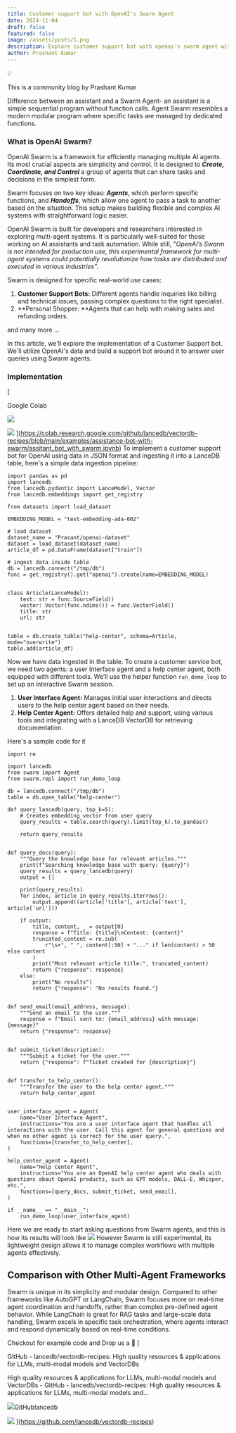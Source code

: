 ```yaml
---
title: Customer support bot with OpenAI's Swarm Agent
date: 2024-11-04
draft: false
featured: false
image: /assets/posts/1.png
description: Explore customer support bot with openai's swarm agent with practical insights and expert guidance from the LanceDB team.
author: Prashant Kumar
---
```

💡

This is a community blog by Prashant Kumar

Difference between an assistant and a Swarm Agent- an assistant is a simple  sequential program without function calls. Agent Swarm resembles a modern modular program where specific tasks are managed by dedicated functions.

### What is OpenAI Swarm?

OpenAI Swarm is a framework for efficiently managing multiple AI agents. Its most crucial aspects are simplicity and control. It is designed to ***Create, Coordinate, and Control*** a group of agents that can share tasks and decisions in the simplest form. 

Swarm focuses on two key ideas: ***Agents***, which perform specific functions, and ***Handoffs***, which allow one agent to pass a task to another based on the situation. This setup makes building flexible and complex AI systems with straightforward logic easier.

OpenAI Swarm is built for developers and researchers interested in exploring multi-agent systems. It is particularly well-suited for those working on AI assistants and task automation. While still, "*OpenAI’s Swarm is not intended for production use, this experimental framework for multi-agent systems could potentially revolutionize how tasks are distributed and executed in various industries".*

Swarm is designed for specific real-world use cases:

1. **Customer Support Bots:** Different agents handle inquiries like billing and technical issues, passing complex questions to the right specialist.
2. **Personal Shopper: **Agents that can help with making sales and refunding orders.

and many more ...

In this article, we'll explore the implementation of a Customer Support bot. We'll utilize OpenAI's data and build a support bot around it to answer user queries using Swarm agents.

### Implementation
[

Google Colab

![](https://ssl.gstatic.com/colaboratory-static/common/8f9c73a58195bb6a1915ebabd5eedb19/img/favicon.ico)

![](https://colab.research.google.com/img/colab_favicon_256px.png)
](https://colab.research.google.com/github/lancedb/vectordb-recipes/blob/main/examples/assistance-bot-with-swarm/assitant_bot_with_swarm.ipynb)
To implement a customer support bot for OpenAI using data in JSON format and ingesting it into a LanceDB table, here's a simple data ingestion pipeline:

    import pandas as pd
    import lancedb
    from lancedb.pydantic import LanceModel, Vector
    from lancedb.embeddings import get_registry
    
    from datasets import load_dataset
    
    EMBEDDING_MODEL = "text-embedding-ada-002"
    
    # load dataset
    dataset_name = "Prasant/openai-dataset"
    dataset = load_dataset(dataset_name)
    article_df = pd.DataFrame(dataset["train"])
    
    # ingest data inside table
    db = lancedb.connect("/tmp/db")
    func = get_registry().get("openai").create(name=EMBEDDING_MODEL)
    
    
    class Article(LanceModel):
        text: str = func.SourceField()
        vector: Vector(func.ndims()) = func.VectorField()
        title: str
        url: str
    
    
    table = db.create_table("help-center", schema=Article, mode="overwrite")
    table.add(article_df)

Now we have data ingested in the table. To create a customer service bot, we need two agents: a user Interface agent and a help center agent, both equipped with different tools. We’ll use the helper function `run_demo_loop` to set up an interactive Swarm session.

1. **User Interface Agent:** Manages initial user interactions and directs users to the help center agent based on their needs.
2. **Help Center Agent:** Offers detailed help and support, using various tools and integrating with a LanceDB VectorDB for retrieving documentation.

Here's a sample code for it

    import re
    
    import lancedb
    from swarm import Agent
    from swarm.repl import run_demo_loop
    
    db = lancedb.connect("/tmp/db")
    table = db.open_table("help-center")
    
    def query_lancedb(query, top_k=5):
        # Creates embedding vector from user query
        query_results = table.search(query).limit(top_k).to_pandas()
    
        return query_results
    
    
    def query_docs(query):
        """Query the knowledge base for relevant articles."""
        print(f"Searching knowledge base with query: {query}")
        query_results = query_lancedb(query)
        output = []
    
        print(query_results)
        for index, article in query_results.iterrows():
            output.append((article['title'], article['text'], article['url']))
            
        if output:
            title, content, _ = output[0]
            response = f"Title: {title}\nContent: {content}"
            truncated_content = re.sub(
                r"\s+", " ", content[:50] + "..." if len(content) > 50 else content
            )
            print("Most relevant article title:", truncated_content)
            return {"response": response}
        else:
            print("No results")
            return {"response": "No results found."}
    
    
    def send_email(email_address, message):
        """Send an email to the user."""
        response = f"Email sent to: {email_address} with message: {message}"
        return {"response": response}
    
    
    def submit_ticket(description):
        """Submit a ticket for the user."""
        return {"response": f"Ticket created for {description}"}
    
    
    def transfer_to_help_center():
        """Transfer the user to the help center agent."""
        return help_center_agent
    
    
    user_interface_agent = Agent(
        name="User Interface Agent",
        instructions="You are a user interface agent that handles all interactions with the user. Call this agent for general questions and when no other agent is correct for the user query.",
        functions=[transfer_to_help_center],
    )
    
    help_center_agent = Agent(
        name="Help Center Agent",
        instructions="You are an OpenAI help center agent who deals with questions about OpenAI products, such as GPT models, DALL-E, Whisper, etc.",
        functions=[query_docs, submit_ticket, send_email],
    )
    
    if __name__ == "__main__":
        run_demo_loop(user_interface_agent)
    

Here we are ready to start asking questions from Swarm agents, and this is how its results will look like 
![](__GHOST_URL__/content/images/2024/10/Screenshot-from-2024-10-24-11-47-07.png)
However Swarm is still experimental, its lightweight design allows it to manage complex workflows with multiple agents effectively.

## Comparison with Other Multi-Agent Frameworks

Swarm is unique in its simplicity and modular design. Compared to other frameworks like AutoGPT or LangChain, Swarm focuses more on real-time agent coordination and handoffs, rather than complex pre-defined agent behavior. While LangChain is great for RAG tasks and large-scale data handling, Swarm excels in specific task orchestration, where agents interact and respond dynamically based on real-time conditions.

Checkout for example code and Drop us a 🌟
[

GitHub - lancedb/vectordb-recipes: High quality resources & applications for LLMs, multi-modal models and VectorDBs

High quality resources &amp; applications for LLMs, multi-modal models and VectorDBs - GitHub - lancedb/vectordb-recipes: High quality resources &amp; applications for LLMs, multi-modal models and…

![](https://github.githubassets.com/assets/pinned-octocat-093da3e6fa40.svg)GitHublancedb

![](https://opengraph.githubassets.com/5fd0da5be4838f8b45a2dbf566a9dcdd1117f99dad9fdfc09ee089650415e6a3/lancedb/vectordb-recipes)
](https://github.com/lancedb/vectordb-recipes)
